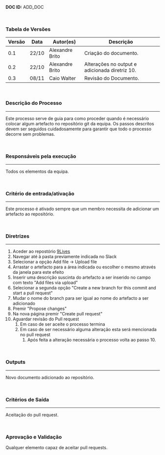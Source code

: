 **DOC ID:** ADD_DOC

</br>

### **Tabela de Versões**

| Versão | Data | Autor(es) | Descrição |
|---|---|---|---|
| 0.1 | 22/10 | Alexandre Brito | Criação do documento. |
| 0.2 | 22/10 | Alexandre Brito | Alterações no output e adicionada diretriz 10. |
| 0.3 | 08/11 | Caio Walter | Revisão do Documento. |
</br>

### **Descrição do Processo**

---

Este processo serve de guia para como proceder quando é necessário colocar algum artefacto no repositório git da equipa. Os passos descritos devem ser seguidos cuidadosamente para garantir que todo o processo decorre sem problemas.

</br>

### **Responsáveis pela execução**

---

Todos os elementos da equipa.

</br>

### **Critério de entrada/ativação**

---

Este processo é ativado sempre que um membro necessita de adicionar um artefacto ao repositório.

</br>


### **Diretrizes**

---

1. Aceder ao repostório [9Lives](https://github.com/GP-2020-9L/9Lives)
2. Navegar até à pasta previamente indicada no Slack
3. Selecionar a opção Add file -> Upload file
4. Arrastar o artefacto para a área indicada ou escolher o mesmo através da janela para este efeito
5. Inserir uma descrição suscinta do artefacto a ser inserido no campo com texto "Add files via upload"
6. Selecionar a segunda opção "Create a new branch for this commit and start a pull request"
7. Mudar o nome do branch para ser igual ao nome do artefacto a ser adicionado
8. Premir "Propose changes"
9. Na nova página premir "Create pull request"
10. Aguardar revisão do Pull request
    1. Em caso de ser aceite o processo termina
    2. Em caso de ser necessário alguma alteração esta será mencionada no pull request
       1. Após feita a alteração necessária o processo volta ao passo 10.


</br>

### **Outputs**

---

Novo documento adicionado ao repositório.

</br>

### **Critérios de Saída**

---

Aceitação do pull request.

</br>

### **Aprovação e Validação**

Qualquer elemento capaz de aceitar pull requests.


